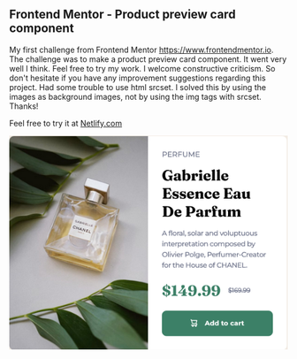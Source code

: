 ## Frontend Mentor - Product preview card component

My first challenge from Frontend Mentor https://www.frontendmentor.io. The challenge was to make a product preview card component. It went very well I think. Feel free to try my work. I welcome constructive criticism. So don't hesitate if you have any improvement suggestions regarding this project.
Had some trouble to use html srcset. I solved this by using the images as background images, not by using the img tags with srcset.
Thanks!

Feel free to try it at [Netlify.com](https://legendary-chimera-96c039.netlify.app/)

![Desktop](./desktop.png)
